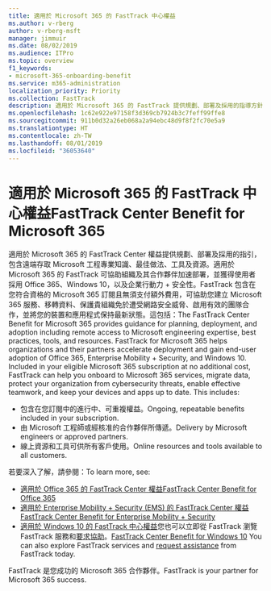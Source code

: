```yaml
---
title: 適用於 Microsoft 365 的 FastTrack 中心權益
ms.author: v-rberg
author: v-rberg-msft
manager: jimmuir
ms.date: 08/02/2019
ms.audience: ITPro
ms.topic: overview
f1_keywords:
- microsoft-365-onboarding-benefit
ms.service: m365-administration
localization_priority: Priority
ms.collection: FastTrack
description: 適用於 Microsoft 365 的 FastTrack 提供規劃、部署及採用的指導方針，包含遠端存取 Microsoft 工程專業知識、最佳做法、工具及資源。適用於 Microsoft 365 的 FastTrack 可協助組織及其合作夥伴加速部署，並獲得使用者採用 Office 365、Windows 10，以及企業行動力 + 安全性。
ms.openlocfilehash: 1c62e922e97158f3d369cb7924b3c7feff99ffe8
ms.sourcegitcommit: 911b0d32a26eb068a2a94ebc48d9f8f2fc70e5a9
ms.translationtype: HT
ms.contentlocale: zh-TW
ms.lasthandoff: 08/01/2019
ms.locfileid: "36053640"
---
```

# <a name="fasttrack-center-benefit-for-microsoft-365"></a><span data-ttu-id="bca31-104">適用於 Microsoft 365 的 FastTrack 中心權益</span><span class="sxs-lookup"><span data-stu-id="bca31-104">FastTrack Center Benefit for Microsoft 365</span></span>

<span data-ttu-id="bca31-p102">適用於 Microsoft 365 的 FastTrack Center 權益提供規劃、部署及採用的指引，包含遠端存取 Microsoft 工程專業知識、最佳做法、工具及資源。適用於 Microsoft 365 的 FastTrack 可協助組織及其合作夥伴加速部署，並獲得使用者採用 Office 365、Windows 10，以及企業行動力 + 安全性。FastTrack 包含在您符合資格的 Microsoft 365 訂閱且無須支付額外費用，可協助您建立 Microsoft 365 服務、移轉資料、保護貴組織免於遭受網路安全威脅、啟用有效的團隊合作，並將您的裝置和應用程式保持最新狀態。這包括：</span><span class="sxs-lookup"><span data-stu-id="bca31-p102">The FastTrack Center Benefit for Microsoft 365 provides guidance for planning, deployment, and adoption including remote access to Microsoft engineering expertise, best practices, tools, and resources. FastTrack for Microsoft 365 helps organizations and their partners accelerate deployment and gain end-user adoption of Office 365, Enterprise Mobility + Security, and Windows 10. Included in your eligible Microsoft 365 subscription at no additional cost, FastTrack can help you onboard to Microsoft 365 services, migrate data, protect your organization from cybersecurity threats, enable effective teamwork, and keep your devices and apps up to date. This includes:</span></span>

- <span data-ttu-id="bca31-109">包含在您訂閱中的進行中、可重複權益。</span><span class="sxs-lookup"><span data-stu-id="bca31-109">Ongoing, repeatable benefits included in your subscription.</span></span>
- <span data-ttu-id="bca31-110">由 Microsoft 工程師或經核准的合作夥伴所傳遞。</span><span class="sxs-lookup"><span data-stu-id="bca31-110">Delivery by Microsoft engineers or approved partners.</span></span>
- <span data-ttu-id="bca31-111">線上資源和工具可供所有客戶使用。</span><span class="sxs-lookup"><span data-stu-id="bca31-111">Online resources and tools available to all customers.</span></span>
  
<span data-ttu-id="bca31-112">若要深入了解，請參閱：</span><span class="sxs-lookup"><span data-stu-id="bca31-112">To learn more, see:</span></span>

- [<span data-ttu-id="bca31-113">適用於 Office 365 的 FastTrack Center 權益</span><span class="sxs-lookup"><span data-stu-id="bca31-113">FastTrack Center Benefit for Office 365</span></span>](O365-fasttrack-benefit-for-office-365.md) 
- [<span data-ttu-id="bca31-114">適用於 Enterprise Mobility + Security (EMS) 的 FastTrack Center 權益</span><span class="sxs-lookup"><span data-stu-id="bca31-114">FastTrack Center Benefit for Enterprise Mobility + Security</span></span>](EMS-fasttrack-benefit-for-EMS.md)
- <span data-ttu-id="bca31-115">[適用於 Windows 10 的 FastTrack 中心權益](Win-10-fasttrack-benefit-for-Windows-10.md)您也可以立即從 FastTrack 瀏覽 FastTrack 服務和[要求協助](https://go.microsoft.com/fwlink/p/?LinkId=2003903)。</span><span class="sxs-lookup"><span data-stu-id="bca31-115">[FastTrack Center Benefit for Windows 10](Win-10-fasttrack-benefit-for-Windows-10.md) You can also explore FastTrack services and [request assistance](https://go.microsoft.com/fwlink/p/?LinkId=2003903) from FastTrack today.</span></span>

<span data-ttu-id="bca31-116">FastTrack 是您成功的 Microsoft 365 合作夥伴。</span><span class="sxs-lookup"><span data-stu-id="bca31-116">FastTrack is your partner for Microsoft 365 success.</span></span>
  
  

 